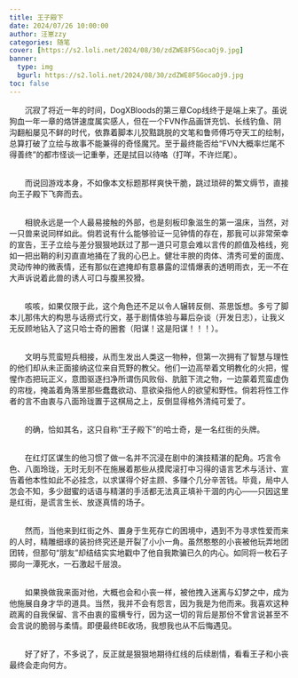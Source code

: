 ```yaml
---
title: 王子殿下
date: 2024/07/26 10:00:00
author: 汪崽zzy
categories: 随笔
cover: [https://s2.loli.net/2024/08/30/zdZWE8F5GocaOj9.jpg]
banner: 
  type: img
  bgurl: https://s2.loli.net/2024/08/30/zdZWE8F5GocaOj9.jpg
toc: false
---
```


&emsp;&emsp;沉寂了将近一年的时间，DogXBloods的第三章Cop线终于是端上来了。虽说狗血一年一章的烙饼速度属实感人，但在一个FVN作品画饼充饥、长线钓鱼、阴沟翻船屡见不鲜的时代，依靠着脚本儿狡黠跳脱的文笔和鲁师傅巧夺天工的绘制，总算打破了立绘与故事不能兼得的奇怪魔咒。至于最终能否给“FVN大概率烂尾不得善终”的都市怪谈一记重拳，还是拭目以待咯（打咩，不许烂尾）。<br><br>

&emsp;&emsp;而说回游戏本身，不如像本文标题那样爽快干脆，跳过琐碎的繁文缛节，直接向王子殿下飞奔而去。<br><br>

&emsp;&emsp;相貌永远是一个人最易接触的外部，也是刻板印象滋生的第一温床，当然，对一只兽来说同样如此。倘若说有什么能够验证一见钟情的存在，那我可以非常荣幸的宣告，王子立绘与差分狠狠地跃过了那一道只可意会难以言传的颜值及格线，宛如一把出鞘的利刃直直地捅在了我的心巴上。健壮丰腴的肉体、清秀可爱的面庞、灵动传神的微表情，还有那似在遮掩却有意暴露的涩情爆表的透明雨衣，无一不在大声诉说着此兽的诱人可口与腹黑狡猾。<br><br>

&emsp;&emsp;咳咳，如果仅限于此，这个角色还不足以令人辗转反侧、茶思饭想。多亏了脚本儿那伟大的构思与话痨式行文，基于剧情体验与幕后杂谈（开发日志），让我义无反顾地钻入了这只哈士奇的圈套（阳谋！这是阳谋！！！）。<br><br>

&emsp;&emsp;文明与荒蛮短兵相接，从而生发出人类这一物种，但第一次拥有了智慧与理性的他们却从未正面接纳这位来自荒野的教父。他们一边高举着文明教化的火把，惺惺作态把玩正义，意图驱逐扫净所谓伤风败俗、肮脏下流之物，一边蒙着荒蛮虚伪的帘栊，掩盖着角落里那些蠢蠢欲动、意欲染指他人的欲望和野性。倘若将性工作者的言不由衷与八面玲珑置于这棋局之上，反倒显得格外清纯可爱了。<br><br>

&emsp;&emsp;的确，恰如其名，这只自称“王子殿下”的哈士奇，是一名红街的头牌。<br><br>

&emsp;&emsp;在红灯区谋生的他习惯了做一名并不沉浸在剧中的演技精湛的配角。巧言令色、八面玲珑，无时无刻不在施展着那些从摸爬滚打中习得的语言艺术与活计、宣告着他本性如此不必挂念，以求谋得个好主顾、多赚个几分辛苦钱。毕竟，局中人怎会不知，多少甜蜜的话语与精湛的手活都无法真正填补干涸的内心——只因这里是红街，是谎言生长、放逐真情的场子。<br><br>

&emsp;&emsp;然而，当他来到红街之外、置身于生死存亡的困境中，遇到不为寻求性爱而来的人时，精雕细琢的装扮终究还是开裂了小小一角。虽然憨憨的小丧被他玩弄地团团转，但那句“朋友”却结结实实地戳中了他自我欺骗已久的内心。如同将一枚石子掷向一潭死水，一石激起千层浪。<br><br>

&emsp;&emsp;如果换做我来面对他，大概也会和小丧一样，被他拽入迷离与幻梦之中，成为他施展自身才华的道具。当然，我并不会有怨言，因为我是为他而来。我喜欢这种疏离的自我保留、言不由衷的蛮横专行，因为这一切的背后是那份不曾言说甚至不会言说的脆弱与柔情。即便最终BE收场，我想我也从不后悔遇见。<br><br>

&emsp;&emsp;好了好了，不多说了，反正就是狠狠地期待红线的后续剧情，看看王子和小丧最终会走向何方。
